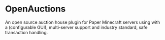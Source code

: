 # OpenAuctions
An open source auction house plugin for Paper Minecraft servers using with a (configurable GUI),
 multi-server support and industry standard, safe transaction handling.
